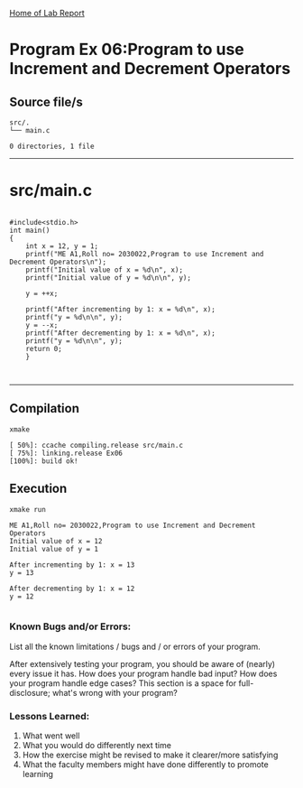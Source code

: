[Home of Lab Report](../lab.html)

# Program Ex 06:Program to use Increment and Decrement  Operators

## Source file/s

```
src/.
└── main.c

0 directories, 1 file
```

---


# src/main.c

```

#include<stdio.h>
int main()
{
    int x = 12, y = 1;
    printf("ME A1,Roll no= 2030022,Program to use Increment and Decrement Operators\n"); 
    printf("Initial value of x = %d\n", x);  
    printf("Initial value of y = %d\n\n", y); 

    y = ++x;  

    printf("After incrementing by 1: x = %d\n", x);
    printf("y = %d\n\n", y);
    y = --x;  
    printf("After decrementing by 1: x = %d\n", x);
    printf("y = %d\n\n", y);
    return 0;
    }



```

---

## Compilation

```
xmake

[ 50%]: ccache compiling.release src/main.c
[ 75%]: linking.release Ex06
[100%]: build ok!

```

## Execution
```
xmake run

ME A1,Roll no= 2030022,Program to use Increment and Decrement Operators
Initial value of x = 12
Initial value of y = 1

After incrementing by 1: x = 13
y = 13

After decrementing by 1: x = 12
y = 12


```

### Known Bugs and/or Errors:

List all the known limitations / bugs and / or errors of your program.

After extensively testing your program, you should be aware of (nearly) every issue it has. How does your program handle bad input? How does your program handle edge cases? This section is a space for full-disclosure; what's wrong with your program?

### Lessons Learned:

1. What went well
1. What you would do differently next time
1. How the exercise might be revised to make it clearer/more satisfying
1. What the faculty members might have done differently to promote learning
